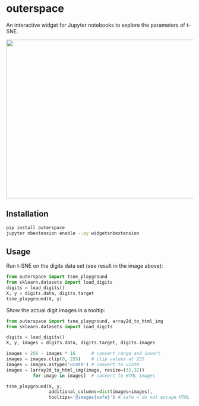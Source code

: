 outerspace
==========

An interactive widget for Jupyter notebooks to explore the parameters of t-SNE.

<img src="https://github.com/sirbiscuit/outerspace/raw/master/demo.gif" width="716" height="428"/>

Installation
------------

```bash
pip install outerspace
jupyter nbextension enable --py widgetsnbextension
```

Usage
-----

Run t-SNE on the digits data set (see result in the image above):

```python
from outerspace import tsne_playground
from sklearn.datasets import load_digits
digits = load_digits()
X, y = digits.data, digits.target
tsne_playground(X, y)
```

Show the actual digit images in a tooltip:

```python
from outerspace import tsne_playground, array2d_to_html_img
from sklearn.datasets import load_digits

digits = load_digits()
X, y, images = digits.data, digits.target, digits.images

images = 256 - images * 16      # convert range and invert
images = images.clip(0, 255)    # clip values at 255
images = images.astype('uint8') # convert to uint8
images = [array2d_to_html_img(image, resize=(32,32))
          for image in images]  # convert to HTML images

tsne_playground(X, y,
                additional_columns=dict(images=images),
                tooltips='@images{safe}') # safe = do not escape HTML
```
